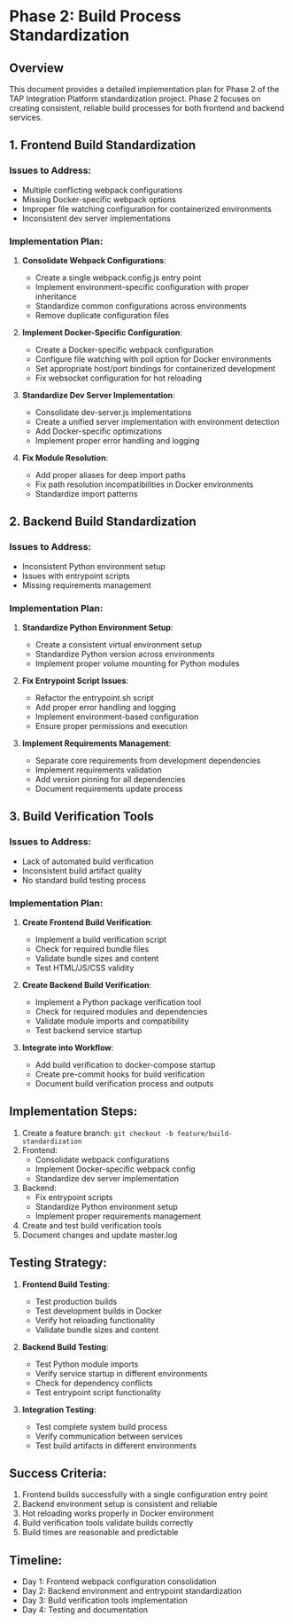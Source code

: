 # Phase 2: Build Process Standardization

## Overview

This document provides a detailed implementation plan for Phase 2 of the TAP Integration Platform standardization project. Phase 2 focuses on creating consistent, reliable build processes for both frontend and backend services.

## 1. Frontend Build Standardization

### Issues to Address:
- Multiple conflicting webpack configurations
- Missing Docker-specific webpack options
- Improper file watching configuration for containerized environments
- Inconsistent dev server implementations

### Implementation Plan:

1. **Consolidate Webpack Configurations**:
   - Create a single webpack.config.js entry point
   - Implement environment-specific configuration with proper inheritance
   - Standardize common configurations across environments
   - Remove duplicate configuration files

2. **Implement Docker-Specific Configuration**:
   - Create a Docker-specific webpack configuration
   - Configure file watching with poll option for Docker environments
   - Set appropriate host/port bindings for containerized development
   - Fix websocket configuration for hot reloading

3. **Standardize Dev Server Implementation**:
   - Consolidate dev-server.js implementations
   - Create a unified server implementation with environment detection
   - Add Docker-specific optimizations
   - Implement proper error handling and logging

4. **Fix Module Resolution**:
   - Add proper aliases for deep import paths
   - Fix path resolution incompatibilities in Docker environments
   - Standardize import patterns

## 2. Backend Build Standardization

### Issues to Address:
- Inconsistent Python environment setup
- Issues with entrypoint scripts
- Missing requirements management

### Implementation Plan:

1. **Standardize Python Environment Setup**:
   - Create a consistent virtual environment setup
   - Standardize Python version across environments
   - Implement proper volume mounting for Python modules

2. **Fix Entrypoint Script Issues**:
   - Refactor the entrypoint.sh script
   - Add proper error handling and logging
   - Implement environment-based configuration
   - Ensure proper permissions and execution

3. **Implement Requirements Management**:
   - Separate core requirements from development dependencies
   - Implement requirements validation
   - Add version pinning for all dependencies
   - Document requirements update process

## 3. Build Verification Tools

### Issues to Address:
- Lack of automated build verification
- Inconsistent build artifact quality
- No standard build testing process

### Implementation Plan:

1. **Create Frontend Build Verification**:
   - Implement a build verification script
   - Check for required bundle files
   - Validate bundle sizes and content
   - Test HTML/JS/CSS validity

2. **Create Backend Build Verification**:
   - Implement a Python package verification tool
   - Check for required modules and dependencies
   - Validate module imports and compatibility
   - Test backend service startup

3. **Integrate into Workflow**:
   - Add build verification to docker-compose startup
   - Create pre-commit hooks for build verification
   - Document build verification process and outputs

## Implementation Steps:

1. Create a feature branch: `git checkout -b feature/build-standardization`
2. Frontend:
   - Consolidate webpack configurations
   - Implement Docker-specific webpack config
   - Standardize dev server implementation
3. Backend:
   - Fix entrypoint scripts
   - Standardize Python environment setup
   - Implement proper requirements management
4. Create and test build verification tools
5. Document changes and update master.log

## Testing Strategy:

1. **Frontend Build Testing**:
   - Test production builds
   - Test development builds in Docker
   - Verify hot reloading functionality
   - Validate bundle sizes and content

2. **Backend Build Testing**:
   - Test Python module imports
   - Verify service startup in different environments
   - Check for dependency conflicts
   - Test entrypoint script functionality

3. **Integration Testing**:
   - Test complete system build process
   - Verify communication between services
   - Test build artifacts in different environments

## Success Criteria:

1. Frontend builds successfully with a single configuration entry point
2. Backend environment setup is consistent and reliable
3. Hot reloading works properly in Docker environment
4. Build verification tools validate builds correctly
5. Build times are reasonable and predictable

## Timeline:

- Day 1: Frontend webpack configuration consolidation
- Day 2: Backend environment and entrypoint standardization
- Day 3: Build verification tools implementation
- Day 4: Testing and documentation